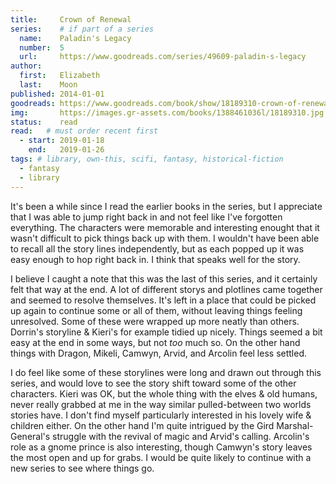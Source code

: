 ```yaml
---
title:     Crown of Renewal
series:    # if part of a series
  name:    Paladin's Legacy
  number:  5
  url:     https://www.goodreads.com/series/49609-paladin-s-legacy
author: 
  first:   Elizabeth
  last:    Moon
published: 2014-01-01 
goodreads: https://www.goodreads.com/book/show/18189310-crown-of-renewal
img:       https://images.gr-assets.com/books/1388461036l/18189310.jpg
status:    read
read:   # must order recent first
  - start: 2019-01-18 
    end:   2019-01-26
tags: # library, own-this, scifi, fantasy, historical-fiction
  - fantasy
  - library
---
```


It's been a while since I read the earlier books in the series, but I appreciate that I was able to jump right back in and not feel like I've forgotten everything. The characters were memorable and interesting enought that it wasn't difficult to pick things back up with them. I wouldn't have been able to recall all the story lines independently, but as each popped up it was easy enough to hop right back in. I think that speaks well for the story.

I believe I caught a note that this was the last of this series, and it certainly felt that way at the end. A lot of different storys and plotlines came together and seemed to resolve themselves. It's left in a place that could be picked up again to continue some or all of them, without leaving things feeling unresolved. Some of these were wrapped up more neatly than others. Dorrin's storyline & Kieri's for example tidied up nicely. Things seemed a bit easy at the end in some ways, but not *too* much so. On the other hand things with Dragon, Mikeli, Camwyn, Arvid, and Arcolin feel less settled. 

I do feel like some of these storylines were long and drawn out through this series, and would love to see the story shift toward some of the other characters. Kieri was OK, but the whole thing with the elves & old humans, never really grabbed at me in the way similar pulled-between two worlds stories have. I don't find myself particularly interested in his lovely wife & children either. On the other hand I'm quite intrigued by the Gird Marshal-General's struggle with the revival of magic and Arvid's calling. Arcolin's role as a gnome prince is also interesting, though Camwyn's story leaves the most open and up for grabs. I would be quite likely to continue with a new series to see where things go.